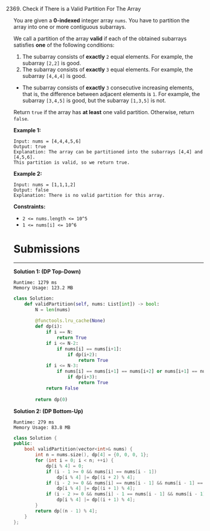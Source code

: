2369. Check if There is a Valid Partition For The Array

You are given a **0-indexed** integer array `nums`. You have to partition the array into one or more contiguous subarrays.

We call a partition of the array **valid** if each of the obtained subarrays satisfies **one** of the following conditions:

1. The subarray consists of **exactly** `2` equal elements. For example, the subarray `[2,2]` is good.
1. The subarray consists of **exactly** `3` equal elements. For example, the subarray `[4,4,4]` is good.
* The subarray consists of **exactly** `3` consecutive increasing elements, that is, the difference between adjacent elements is `1`. For example, the subarray `[3,4,5]` is good, but the subarray `[1,3,5]` is not.

Return `true` if the array has **at least** one valid partition. Otherwise, return `false`.

 

**Example 1:**
```
Input: nums = [4,4,4,5,6]
Output: true
Explanation: The array can be partitioned into the subarrays [4,4] and [4,5,6].
This partition is valid, so we return true.
```

**Example 2:**
```
Input: nums = [1,1,1,2]
Output: false
Explanation: There is no valid partition for this array.
```

**Constraints:**

* `2 <= nums.length <= 10^5`
* `1 <= nums[i] <= 10^6`

# Submissions
---
**Solution 1: (DP Top-Down)**
```
Runtime: 1279 ms
Memory Usage: 123.2 MB
```
```python
class Solution:
    def validPartition(self, nums: List[int]) -> bool:
        N = len(nums)
        
        @functools.lru_cache(None)
        def dp(i):
            if i == N:
                return True
            if i <= N-2:
                if nums[i] == nums[i+1]:
                    if dp(i+2):
                        return True
            if i <= N-3:
                if nums[i] == nums[i+1] == nums[i+2] or nums[i+1] == nums[i]+1 and nums[i+2] == nums[i]+2:
                    if dp(i+3):
                        return True
            return False
        
        return dp(0)
```

**Solution 2: (DP Bottom-Up)**
```
Runtime: 279 ms
Memory Usage: 83.8 MB
```
```c++
class Solution {
public:
    bool validPartition(vector<int>& nums) {
        int n = nums.size(), dp[4] = {0, 0, 0, 1};
        for (int i = 0; i < n; ++i) {
            dp[i % 4] = 0;
            if (i - 1 >= 0 && nums[i] == nums[i - 1])
                dp[i % 4] |= dp[(i + 2) % 4];
            if (i - 2 >= 0 && nums[i] == nums[i - 1] && nums[i - 1] == nums[i - 2])
                dp[i % 4] |= dp[(i + 1) % 4];
            if (i - 2 >= 0 && nums[i] - 1 == nums[i - 1] && nums[i - 1] == nums[i - 2] + 1)
                dp[i % 4] |= dp[(i + 1) % 4];
        }
        return dp[(n - 1) % 4];
    }
};
```
